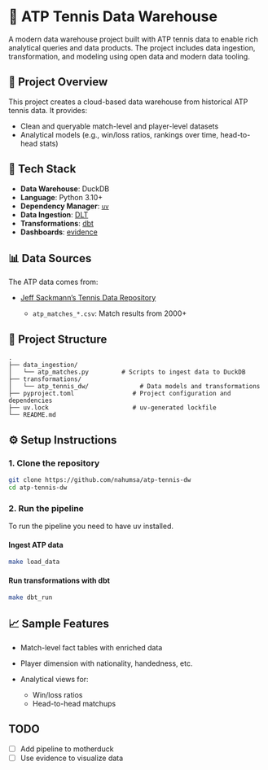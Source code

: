 # 🎾 ATP Tennis Data Warehouse

A modern data warehouse project built with ATP tennis data to enable rich analytical queries and data products.
The project includes data ingestion, transformation, and modeling using open data and modern data tooling.

## 📌 Project Overview

This project creates a cloud-based data warehouse from historical ATP tennis data. It provides:

* Clean and queryable match-level and player-level datasets
* Analytical models (e.g., win/loss ratios, rankings over time, head-to-head stats)

## 🧱 Tech Stack

* **Data Warehouse**: DuckDB
* **Language**: Python 3.10+
* **Dependency Manager**: [`uv`](https://github.com/astral-sh/uv)
* **Data Ingestion**: [DLT](DLT)
* **Transformations**: [dbt](https://www.getdbt.com/)
* **Dashboards**: [evidence](https://docs.evidence.dev/)

## 📊 Data Sources

The ATP data comes from:

* [Jeff Sackmann’s Tennis Data Repository](https://github.com/JeffSackmann/tennis_atp)

  * `atp_matches_*.csv`: Match results from 2000+

## 📁 Project Structure

```
.
├── data_ingestion/
│   └── atp_matches.py         # Scripts to ingest data to DuckDB
├── transformations/
│   └── atp_tennis_dw/              # Data models and transformations
├── pyproject.toml                # Project configuration and dependencies
├── uv.lock                       # uv-generated lockfile
└── README.md
```

## ⚙️ Setup Instructions

### 1. Clone the repository

```bash
git clone https://github.com/nahumsa/atp-tennis-dw
cd atp-tennis-dw
```

### 2. Run the pipeline

To run the pipeline you need to have uv installed.

#### Ingest ATP data

```bash
make load_data
```

#### Run transformations with dbt

```bash
make dbt_run
```

## 📈 Sample Features

* Match-level fact tables with enriched data
* Player dimension with nationality, handedness, etc.
* Analytical views for:

  * Win/loss ratios
  * Head-to-head matchups

## TODO

* [ ] Add pipeline to motherduck
* [ ] Use evidence to visualize data
